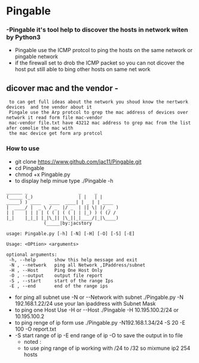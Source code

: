 # Pingable
### -Pingable it's tool help to discover the hosts in network witen by Python3
* Pingable use the ICMP protcol to ping the hosts on the same network or pingable network
* if the firewall set to drob the ICMP packet so you can not dicover the host put still able to bing other hosts on same net work

## dicover mac and the vendor -
     to can get full ideas about the network you shoud know the nertwork devices  and tne vendor about it
     Pingale use the Arp protcol to grep the mac address of devices over network it read form file mac-vendor 
     mac-vendor file.txt have 43212 mac address to grep mac from the list afer comolie the mac with 
     the mac device get form arp protcol  
 
 ### How to use
 * git clone https://www.github.com/jac11/Pingable.git
 * cd Pingable
 * chmod +x Pingable.py
 * to display help minue type ./Pingable -h
 ```
 ______ _                   _     _       
(_____ (_)                 | |   | |      
 _____) ) ____   ____  ____| | _ | | ____ 
|  ____/ |  _ \ / _  |/ _  | || \| |/ _  )
| |    | | | | ( ( | ( ( | | |_) ) ( (/ / 
|_|    |_|_| |_|\_|| |\_||_|____/|_|\____)
               (_____|by:jacstory                    

usage: Pingable.py [-h] [-N] [-H] [-O] [-S] [-E]

Usage: <OPtion> <arguments>

optional arguments:
  -h, --help       show this help message and exit
  -N , --network   ping all Network ,IPaddress/subnet
  -H , --Host      Ping One Host Only
  -O , --output    output file report
  -S , --start     start of the range Ips
  -E , --end       end of the range ips
```
* for ping all subnet  use -N or --Network with subnet ./Pingable.py -N 192.168.1.22/24 use your lan ipaddress with Subnet Mask 
* to ping one Host Use -H or --Host ./Pingable  -H 10.195.100.2/24 or 10.195.100.2
* to ping renge of ip form use ./Pingable.py -N192.168.1.34/24 -S 20 -E 100 -O report.txt
* -S start range of ip -E end range of ip -O to save the output in to file 
  - noted :
  - to use ping range of ip working  with /24 to /32 so mixmune ip2 254 hosts
